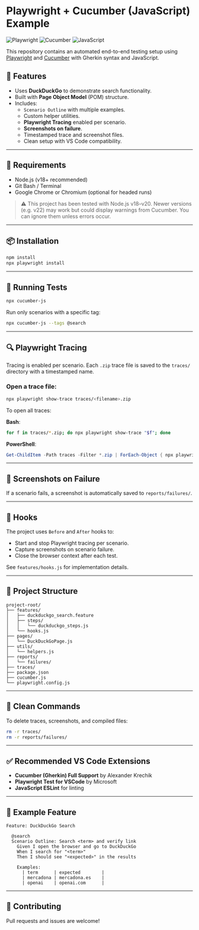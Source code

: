 # Playwright + Cucumber (JavaScript) Example

![Playwright](https://img.shields.io/badge/Playwright-Enabled-brightgreen)
![Cucumber](https://img.shields.io/badge/Cucumber-Gherkin-blue)
![JavaScript](https://img.shields.io/badge/JavaScript-ES2023-yellow)

This repository contains an automated end-to-end testing setup using [Playwright](https://playwright.dev/) and [Cucumber](https://cucumber.io/docs/installation/javascript/) with Gherkin syntax and JavaScript.

## 🚀 Features

- Uses **DuckDuckGo** to demonstrate search functionality.
- Built with **Page Object Model** (POM) structure.
- Includes:
  - `Scenario Outline` with multiple examples.
  - Custom helper utilities.
  - **Playwright Tracing** enabled per scenario.
  - **Screenshots on failure**.
  - Timestamped trace and screenshot files.
  - Clean setup with VS Code compatibility.

---

## 🧰 Requirements

- Node.js (v18+ recommended)
- Git Bash / Terminal
- Google Chrome or Chromium (optional for headed runs)

> ⚠️ This project has been tested with Node.js v18–v20. Newer versions (e.g. v22) may work but could display warnings from Cucumber. You can ignore them unless errors occur.

---

## 📦 Installation

```bash
npm install
npx playwright install
```

---

## 🧪 Running Tests

```bash
npx cucumber-js
```

Run only scenarios with a specific tag:

```bash
npx cucumber-js --tags @search
```

---

## 🔍 Playwright Tracing

Tracing is enabled per scenario. Each `.zip` trace file is saved to the `traces/` directory with a timestamped name.

### Open a trace file:

```bash
npx playwright show-trace traces/<filename>.zip
```

To open all traces:

**Bash**:

```bash
for f in traces/*.zip; do npx playwright show-trace "$f"; done
```

**PowerShell**:

```powershell
Get-ChildItem -Path traces -Filter *.zip | ForEach-Object { npx playwright show-trace $_.FullName }
```

---

## 📸 Screenshots on Failure

If a scenario fails, a screenshot is automatically saved to `reports/failures/`.

---

## 🔁 Hooks

The project uses `Before` and `After` hooks to:

- Start and stop Playwright tracing per scenario.
- Capture screenshots on scenario failure.
- Close the browser context after each test.

See `features/hooks.js` for implementation details.

---

## 📝 Project Structure

```
project-root/
├── features/
│   ├── duckduckgo_search.feature
│   ├── steps/
│   │   └── duckduckgo_steps.js
│   └── hooks.js
├── pages/
│   └── DuckDuckGoPage.js
├── utils/
│   └── helpers.js
├── reports/
│   └── failures/
├── traces/
├── package.json
├── cucumber.js
└── playwright.config.js
```

---

## 🧼 Clean Commands

To delete traces, screenshots, and compiled files:

```bash
rm -r traces/
rm -r reports/failures/
```

---

## ✅ Recommended VS Code Extensions

- **Cucumber (Gherkin) Full Support** by Alexander Krechik
- **Playwright Test for VSCode** by Microsoft
- **JavaScript ESLint** for linting

---

## 🧪 Example Feature

```gherkin
Feature: DuckDuckGo Search

  @search
  Scenario Outline: Search <term> and verify link
    Given I open the browser and go to DuckDuckGo
    When I search for "<term>"
    Then I should see "<expected>" in the results

    Examples:
      | term      | expected        |
      | mercadona | mercadona.es    |
      | openai    | openai.com      |
```

---

## 🤝 Contributing

Pull requests and issues are welcome!
